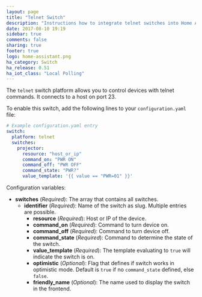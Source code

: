 ```yaml
---
layout: page
title: "Telnet Switch"
description: "Instructions how to integrate telnet switches into Home Assistant."
date: 2017-08-10 19:19
sidebar: true
comments: false
sharing: true
footer: true
logo: home-assistant.png
ha_category: Switch
ha_release: 0.51
ha_iot_class: "Local Polling"
---
```



The `telnet` switch platform allows you to control devices with telnet commands. It connects to a host on port 23.

To enable this switch, add the following lines to your `configuration.yaml` file:

```yaml
# Example configuration.yaml entry
switch:
  platform: telnet
  switches:
    projector:
      resource: "host_or_ip"
      command_on: "PWR ON"
      command_off: "PWR OFF"
      command_state: "PWR?"
      value_template: '{{ value == "PWR=01" }}'
```

Configuration variables:

- **switches** (*Required*): The array that contains all switches.
  - **identifier** (*Required*): Name of the switch as slug. Multiple entries are possible.
    - **resource** (*Required*): Host or IP of the device.
    - **command_on** (*Required*): Command to turn device on.
    - **command_off** (*Required*): Command to turn device off.
    - **command_state** (*Required*): Command to determine the state of the switch.
    - **value_template** (*Required*): The template evaluating to `true` will indicate the switch is on.
    - **optimistic** (*Optional*): Flag that defines if switch works in optimistic mode. Default is `true` if no `command_state` defined, else `false`.
    - **friendly_name** (*Optional*): The name used to display the switch in the frontend.
